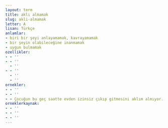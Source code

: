 ```yaml
---
layout: term
title: aklı almamak
slug: akli-almamak
letter: A
lisan: Türkçe
anlamlar:
- biri bir şeyi anlayamamak, kavrayamamak
- bir şeyin olabileceğine inanmamak
- uygun bulmamak
ozellikler:
- - ''
- - ''
  - ''
- - ''
  - ''
  - ''
ornekler:
- - ''
- - ''
- - Çocuğun bu geç saatte evden izinsiz çıkıp gitmesini aklım almıyor.
orneklerkaynak:
- - ''
- - ''
- - ''
---
```

